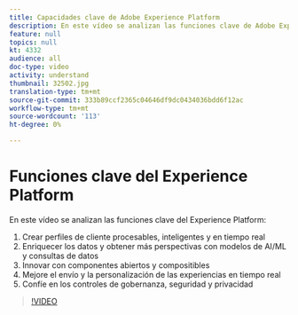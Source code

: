 ```yaml
---
title: Capacidades clave de Adobe Experience Platform
description: En este vídeo se analizan las funciones clave de Adobe Experience Platform&mdash;Crear perfiles de cliente procesables, inteligentes y en tiempo real; Enriquecer los datos y obtener más información con modelos AI/ML y consultas de datos; Innovar con componentes abiertos y composables; Mejorar el envío y la personalización de las experiencias en tiempo real; y ganarse la confianza con los controles de gobernanza, seguridad y privacidad.
feature: null
topics: null
kt: 4332
audience: all
doc-type: video
activity: understand
thumbnail: 32502.jpg
translation-type: tm+mt
source-git-commit: 333b89ccf2365c04646df9dc0434036bdd6f12ac
workflow-type: tm+mt
source-wordcount: '113'
ht-degree: 0%

---
```



# Funciones clave del Experience Platform

En este vídeo se analizan las funciones clave del Experience Platform:

1. Crear perfiles de cliente procesables, inteligentes y en tiempo real
1. Enriquecer los datos y obtener más perspectivas con modelos de AI/ML y consultas de datos
1. Innovar con componentes abiertos y compositibles
1. Mejore el envío y la personalización de las experiencias en tiempo real
1. Confíe en los controles de gobernanza, seguridad y privacidad

>[!VIDEO](https://video.tv.adobe.com/v/32502?quality=12&learn=on)
